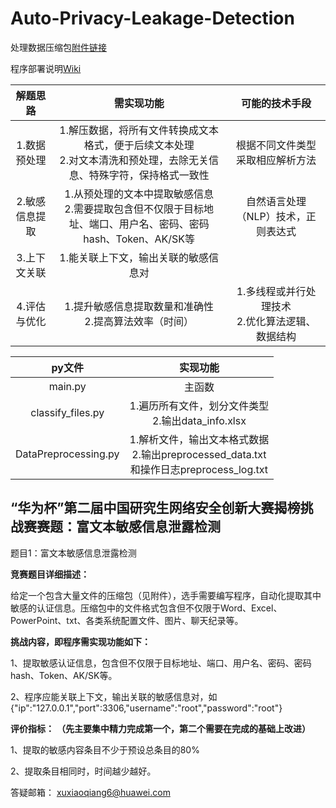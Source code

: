 # Auto-Privacy-Leakage-Detection

处理数据压缩包[附件链接](https://cpipc.acge.org.cn/sysFile/downFile.do?fileId=3f03175a2ddb46328f35a1edd8924236)

程序部署说明[Wiki](https://github.com/MartinXLiu/Auto-Privacy-Leakage-Detection/wiki/%E7%A8%8B%E5%BA%8F%E9%83%A8%E7%BD%B2%E5%B8%B8%E8%A7%81bug%E6%95%B4%E7%90%86)

|解题思路|需实现功能|可能的技术手段|
|:-:|:-:|:-:|
|1.数据预处理| 1.解压数据，将所有文件转换成文本格式，便于后续文本处理<br>2.对文本清洗和预处理，去除无关信息、特殊字符，保持格式一致性 | 根据不同文件类型采取相应解析方法 |
|2.敏感信息提取| 1.从预处理的文本中提取敏感信息<br>2.需要提取包含但不仅限于目标地址、端口、用户名、密码、密码hash、Token、AK/SK等 |自然语言处理（NLP）技术，正则表达式 |
|3.上下文关联| 1.能关联上下文，输出关联的敏感信息对 | |
|4.评估与优化| 1.提升敏感信息提取数量和准确性<br>2.提高算法效率（时间） | 1.多线程或并行处理技术<br>2.优化算法逻辑、数据结构|


|py文件|实现功能|
|:-:|:-:|
|main.py| 主函数 |
|classify_files.py| 1.遍历所有文件，划分文件类型<br>2.输出data_info.xlsx |
|DataPreprocessing.py| 1.解析文件，输出文本格式数据<br>2.输出preprocessed_data.txt<br>和操作日志preprocess_log.txt |


## **“华为杯”第二届中国研究生网络安全创新大赛揭榜挑战赛赛题：富文本敏感信息泄露检测**

题目1：富文本敏感信息泄露检测

**竞赛题目详细描述：**

给定一个包含大量文件的压缩包（见附件），选手需要编写程序，自动化提取其中敏感的认证信息。压缩包中的文件格式包含但不仅限于Word、Excel、PowerPoint、txt、各类系统配置文件、图片、聊天纪录等。

**挑战内容，即程序需实现功能如下：**

1、提取敏感认证信息，包含但不仅限于目标地址、端口、用户名、密码、密码hash、Token、AK/SK等。

2、程序应能关联上下文，输出关联的敏感信息对，如{"ip":"127.0.0.1","port":3306,"username":"root","password":"root"}

**评价指标：** **（先主要集中精力完成第一个，第二个需要在完成的基础上改进）**

1、提取的敏感内容条目不少于预设总条目的80%

2、提取条目相同时，时间越少越好。

答疑邮箱： xuxiaoqiang6@huawei.com

